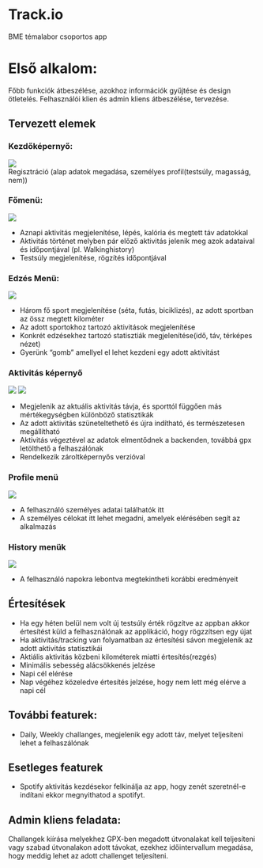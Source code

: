 # Track.io
BME témalabor csoportos app
</br>
# Első alkalom:
 Főbb funkciók átbeszélése, azokhoz információk gyűjtése és design ötletelés.
 Felhasználói klien és admin kliens átbeszélése, tervezése.
</br>

## Tervezett elemek
### Kezdőképernyő: 
![](Mockup_Screens/Registration%401x.png)</br>
Regisztráció (alap adatok megadása, személyes profil(testsúly, magasság, nem))

### Főmenü:
![](Mockup_Screens/Home%20screen%401x.png)
- Aznapi aktivitás megjelenítése, lépés, kalória és megtett táv adatokkal
- Aktivitás történet melyben pár előző aktivitás jelenik meg azok adataival és időpontjával (pl. Walkinghistory)
- Testsúly megjelenítése, rögzítés időpontjával

### Edzés Menü:
![](Mockup_Screens/WorkoutMenu%401x.png)
- Három fő sport megjelenítése (séta, futás, biciklizés), az adott sportban az össz megtett kilométer
- Az adott sportokhoz tartozó aktivitások megjelenítése
- Konkrét edzésekhez tartozó statisztiák megjelenítése(idő, táv, térképes nézet)
- Gyerünk “gomb” amellyel el lehet kezdeni egy adott aktivitást

### Aktivitás képernyő
![](Mockup_Screens/LockedWorkout%401x.png)
![](Mockup_Screens/UnlockedWorkout%401x.png)
- Megjelenik az aktuális aktivitás távja, és sporttól függően más mértékegységben különböző statisztikák
- Az adott aktivitás szüneteltethető és újra indítható, és természetesen megállítható
- Aktivitás végeztével az adatok elmentődnek a backenden, továbbá gpx letölthető a felhaszálónak
- Rendelkezik zároltképernyős verzióval

### Profile menü
![](Mockup_Screens/ProfileMenu%401x.png)
- A felhasználó személyes adatai találhatók itt 
- A személyes célokat itt lehet megadni, amelyek elérésében segít az alkalmazás

### History menük
![](Mockup_Screens/WalkingHistory%401x.png)
- A felhasználó napokra lebontva megtekintheti korábbi eredményeit

## Értesítések
- Ha egy héten belül nem volt új testsúly érték rögzítve az appban akkor értesítést küld a felhasználónak az applikáció, hogy rögzzítsen egy újat
- Ha aktivitás/tracking van folyamatban az értesítési sávon megjelenik az adott aktivitás statisztikái
- Aktiális aktivitás közbeni kilométerek miatti értesítés(rezgés)
- Minimális sebesség alácsökkenés jelzése
- Napi cél elérése
- Nap végéhez közeledve értesítés jelzése, hogy nem lett még elérve a napi cél

## További featurek:
- Daily, Weekly challanges, megjelenik egy adott táv, melyet teljesíteni lehet a felhaszálónak

## Esetleges featurek
- Spotify aktivitás kezdésekor felkinálja az app, hogy zenét szeretnél-e indítani ekkor megnyithatod a spotifyt.

## Admin kliens feladata:
Challangek kiírása melyekhez GPX-ben megadott útvonalakat kell teljesíteni vagy szabad útvonalakon adott távokat, ezekhez időintervallum megadása, hogy meddig lehet az adott challenget teljesíteni.
